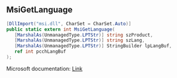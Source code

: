 ## MsiGetLanguage

```csharp
[DllImport("msi.dll", CharSet = CharSet.Auto)]
public static extern int MsiGetLanguage(
   [MarshalAs(UnmanagedType.LPTStr)] string szProduct,
   [MarshalAs(UnmanagedType.LPTStr)] string szLang,
   [MarshalAs(UnmanagedType.LPTStr)] StringBuilder lpLangBuf,
   ref int pcchLangBuf
);
```

Microsoft documentation: [Link](https://learn.microsoft.com/en-us/windows/win32/api/msiquery/nf-msiquery-msigetlanguage)
